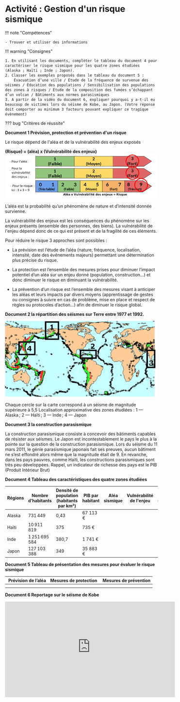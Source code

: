 # Activité : Gestion d'un risque sismique

!!! note "Compétences"

    - Trouver et utiliser des informations 

!!! warning "Consignes"
    
    1. En utilisant les documents, compléter le tableau du document 4 pour caractériser le risque sismique pour les quatre zones étudiées (Alaska ; Haïti ; Inde ; Japon).
    2. Classer les exemples proposés dans le tableau du document 5 :
        Évacuation d’une ville / Étude de la fréquence de survenue des séismes / Éducation des populations / Sensibilisation des populations des zones à risques / Étude de la composition des fumées s’échappant d’un volcan / Bâtiments aux normes parasismiques
    3. A partir de la vidéo du document 6, expliquer pourquoi y a-t-il eu beaucoup de victimes lors du séisme de Kobe, au Japon. (Votre réponse doit comporter au minimum 3 facteurs pouvant expliquer ce tragique évènement)

    
??? bug "Critères de réussite"


**Document 1 Prévision, protection et prévention d'un risque**

Le risque dépend de l'aléa et de la vulnérabilité des enjeux exposés

<div markdown style="align: center;">

**(Risque) = (aléa) x (Vulnérabilité des enjeux)**
![](pictures/schemaCalculRisque.png)

</div>

L’aléa est la probabilité qu’un phénomène de nature et d’intensité donnée survienne. 

La vulnérabilité des enjeux est les conséquences du phénomène sur les enjeux présents (ensemble des personnes, des biens). La vulnérabilité de l'enjeu dépend donc de ce qui est présent et de la fragilité de ces éléments.

Pour réduire le risque 3 approches sont possibles :

- La prévision est l’étude de l’aléa (nature, fréquence, localisation, intensité, date des événements majeurs) permettant une détermination plus précise du risque.

- La protection est l’ensemble des mesures prises pour diminuer l’impact potentiel d’un aléa sur un enjeu donné (population, construction…) et donc diminuer le risque en diminuant la vulnérabilité.

- La prévention d’un risque est l’ensemble des mesures visant à anticiper les aléas et leurs impacts par divers moyens (apprentissage de gestes ou consignes à suivre en cas de problème, mise en place et respect de règles ou protocoles d’action…) afin de diminuer le risque global.


**Document 2 la répartition des séismes sur Terre entre 1977 et 1992.**

![](pictures/carteSeismes.png)

Chaque cercle sur la carte correspond à un séisme de magnitude supérieure à 5,5
Localisation approximative des zones étudiées : 1 — Alaska ; 2 — Haïti ; 3 — Inde ; 4 — Japon

**Document 3 la construction parasismique**

La construction parasismique consiste à concevoir des bâtiments capables de résister aux séismes. Le Japon est incontestablement le pays le plus à la pointe sur la question de la construction parasismique. Lors du séisme du 11 mars 2011, le génie parasismique japonais fait ses preuves, aucun bâtiment ne s’est effondré alors même que la magnitude était de 9.
En revanche, dans les pays pauvres, comme Haïti, les constructions parasismiques sont très peu développées. Rappel, un indicateur de richesse des pays est le PIB (Produit Intérieur Brut)

**Document 4 Tableau des caractéristiques des quatre zones étudiées**

<table>
<thead>
  <tr>
    <th> Régions</th>
    <th> Nombre d’habitants 		</th>
    <th> Densité de population (habitants par km²) 		</th>
    <th> PIB par habitant 		</th>
    <th> Aléa  sismique  		</th>
    <th> Vulnérabilité  de l'enjeu 		</th>
    <th> Risque  sismique 		</th>
  </tr>
</thead>
<tbody>
  <tr>
    <td> Alaska 		</td>
    <td> 731 449 		</td>
    <td> 0,43 		</td>
    <td> 67 113 € 		</td>
    <td> 			  			 			 		</td>
    <td> 			 		</td>
    <td> 			 		</td>
  </tr>
  <tr>
    <td> Haïti 		</td>
    <td> 10 911 819 		</td>
    <td> 375 		</td>
    <td> 735 € 		</td>
    <td> 			  			 			 		</td>
    <td> 			 		</td>
    <td> 			 		</td>
  </tr>
  <tr>
    <td> Inde 		</td>
    <td> 1 251 695 584 		</td>
    <td> 380,7 		</td>
    <td> 1 741 € 		</td>
    <td> 			  			 			 		</td>
    <td> 			 		</td>
    <td> 			 		</td>
  </tr>
  <tr>
    <td> Japon 		</td>
    <td> 127 103 388 		</td>
    <td> 349 		</td>
    <td> 35 883 € 		</td>
    <td> 			  			 			 		</td>
    <td> 			 		</td>
    <td> 			 		</td>
  </tr>
</tbody>
</table>


**Document 5 Tableau de présentation des mesures pour évaluer le risque sismique**

| Prévision de l’aléa | Mesures de protection | Mesures de prévention |
|---|---|---|
|   |   |   |
|   |   |   |

**Document 6 Reportage sur le séisme de Kobe**

<iframe title="le tremblement de terre de kobe" width="560" height="315" src="https://tube-sciences-technologies.apps.education.fr/videos/embed/abc82eb8-114e-4f4d-ad34-58c75cf6883a" frameborder="0" allowfullscreen="" sandbox="allow-same-origin allow-scripts allow-popups allow-forms"></iframe>

